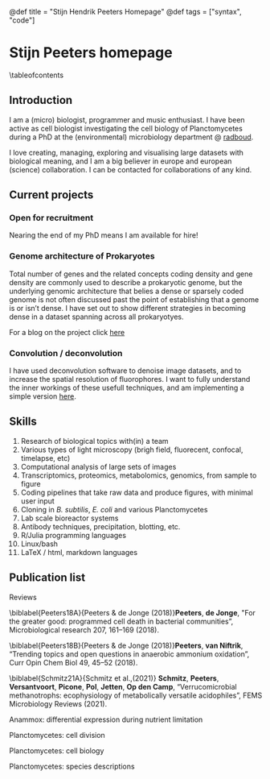 @def title = "Stijn Hendrik Peeters Homepage"
@def tags = ["syntax", "code"]

# Stijn Peeters homepage

\tableofcontents <!-- you can use \toc as well -->

## Introduction

I am a (micro) biologist, programmer and music enthusiast. I have been active as cell biologist investigating the cell biology of Planctomycetes during a PhD at the (environmental) microbiology department \@ [radboud](https://www.ru.nl/microbiology/). 

I love creating, managing, exploring and visualising large datasets with biological meaning, and I am a big believer in europe and european (science) collaboration. I can be contacted for collaborations of any kind. 

## Current projects

### Open for recruitment

Nearing the end of my PhD means I am available for hire!

### Genome architecture of Prokaryotes

Total number of genes and the related concepts coding density and gene density are commonly used to describe a prokaryotic genome, but the underlying genomic architecture that belies a dense or sparsely coded genome is not often discussed past the point of establishing that a genome is or isn’t dense. I have set out to show different strategies in becoming dense in a dataset spanning across all prokaryotyes.

For a blog on the project click [here](/menu1/)

### Convolution / deconvolution

I have used deconvolution software to denoise image datasets, and to increase the spatial resolution of fluorophores. I want to fully understand the inner workings of these usefull techniques, and am implementing a simple version [here](/menu2/).

## Skills

1. Research of biological topics with(in) a team
1. Various types of light microscopy (brigh field, fluorecent, confocal, timelapse, etc)
1. Computational analysis of large sets of images
1. Transcriptomics, proteomics, metabolomics, genomics, from sample to figure
1. Coding pipelines that take raw data and produce figures, with minimal user input
1. Cloning in *B. subtilis*, *E. coli* and various Planctomycetes
1. Lab scale bioreactor systems
1. Antibody techniques, precipitation, blotting, etc.
1. R/Julia programming languages
1. Linux/bash
1. LaTeX / html, markdown languages

## Publication list

Reviews 

\biblabel{Peeters18A}{Peeters & de Jonge (2018)}**Peeters**, **de Jonge**, "For the greater good: programmed cell death in bacterial communities”, Microbiological research 207, 161–169 (2018).

\biblabel{Peeters18B}{Peeters & de Jonge (2018)}**Peeters**, **van Niftrik**, “Trending topics and open questions in anaerobic ammonium oxidation”, Curr Opin Chem Biol 49, 45–52 (2018).

\biblabel{Schmitz21A}{Schmitz et al.,(2021)} **Schmitz**, **Peeters**, **Versantvoort**, **Picone**, **Pol**, **Jetten**, **Op den Camp**, “Verrucomicrobial methanotrophs: ecophysiology of metabolically versatile acidophiles”, FEMS Microbiology Reviews (2021).

Anammox: differential expression during nutrient limitation

Planctomycetes: cell division

Planctomycetes: cell biology

Planctomycetes: species descriptions